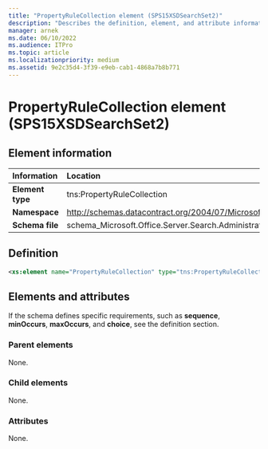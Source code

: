 ```yaml
---
title: "PropertyRuleCollection element (SPS15XSDSearchSet2)"
description: "Describes the definition, element, and attribute information for the PropertyRuleCollection element (SPS15XSDSearchSet2)."
manager: arnek
ms.date: 06/10/2022
ms.audience: ITPro
ms.topic: article
ms.localizationpriority: medium
ms.assetid: 9e2c35d4-3f39-e9eb-cab1-4868a7b8b771
---
```


# PropertyRuleCollection element (SPS15XSDSearchSet2)



## Element information

|Information|Location|
|:-----|:-----|
|**Element type** <br/> |tns:PropertyRuleCollection  <br/> |
|**Namespace** <br/> |http://schemas.datacontract.org/2004/07/Microsoft.Office.Server.Search.Administration  <br/> |
|**Schema file** <br/> |schema_Microsoft.Office.Server.Search.Administration.xsd  <br/> |

## Definition

```XML
<xs:element name="PropertyRuleCollection" type="tns:PropertyRuleCollection"></xs:element>

```

## Elements and attributes

If the schema defines specific requirements, such as **sequence**, **minOccurs**, **maxOccurs**, and **choice**, see the definition section.

### Parent elements

None.

### Child elements

None.

### Attributes

None.
